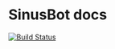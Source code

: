 # SinusBot docs

[![Build Status](https://travis-ci.org/SinusBot/docs.svg?branch=master)](https://travis-ci.org/SinusBot/docs)